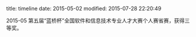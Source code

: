 title: timeline
date: 2015-05-02
modified: 2015-07-28 22:20:49

2015-05 第五届“蓝桥杯”全国软件和信息技术专业人才大赛个人赛省赛，获得三等奖。
